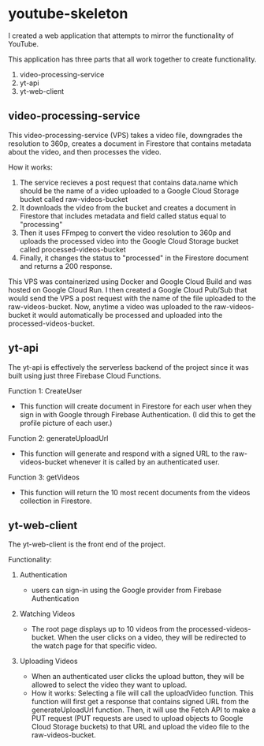 # youtube-skeleton

I created a web application that attempts to mirror the functionality of YouTube.

This application has three parts that all work together to create functionality.
1. video-processing-service
2. yt-api
3. yt-web-client


## video-processing-service

This video-processing-service (VPS) takes a video file, downgrades the resolution to 360p, creates a document in Firestore that contains metadata about the video, and then processes the video.

How it works:
1. The service recieves a post request that contains data.name which should be the name of a video uploaded to a Google Cloud Storage bucket called raw-videos-bucket
2. It downloads the video from the bucket and creates a document in Firestore that includes metadata and field called status equal to "processing"
3. Then it uses FFmpeg to convert the video resolution to 360p and uploads the processed video into the Google Cloud Storage bucket called processed-videos-bucket
4. Finally, it changes the status to "processed" in the Firestore document and returns a 200 response.

This VPS was containerized using Docker and Google Cloud Build and was hosted on Google Cloud Run. I then created a Google Cloud Pub/Sub that would send the VPS a post request with the name of the file uploaded to the raw-videos-bucket. Now, anytime a video was uploaded to the raw-videos-bucket it would automatically be processed and uploaded into the processed-videos-bucket.


## yt-api

The yt-api is effectively the serverless backend of the project since it was built using just three Firebase Cloud Functions.

Function 1: CreateUser
* This function will create document in Firestore for each user when they sign in with Google through Firebase Authentication. (I did this to get the profile picture of each user.)

Function 2: generateUploadUrl
* This function will generate and respond with a signed URL to the raw-videos-bucket whenever it is called by an authenticated user.

Function 3: getVideos
* This function will return the 10 most recent documents from the videos collection in Firestore.


## yt-web-client

The yt-web-client is the front end of the project.

Functionality:
1. Authentication
    * users can sign-in using the Google provider from Firebase Authentication
2. Watching Videos
    * The root page displays up to 10 videos from the processed-videos-bucket. When the user clicks on a video, they will be redirected to the watch page for that specific video.

3. Uploading Videos
    * When an authenticated user clicks the upload button, they will be allowed to select the video they want to upload. 
    * How it works: Selecting a file will call the uploadVideo function. This function will first get a response that contains signed URL from the generateUploadUrl function. Then, it will use the Fetch API to make a PUT request (PUT requests are used to upload objects to Google Cloud Storage buckets) to that URL and upload the video file to the raw-videos-bucket.




